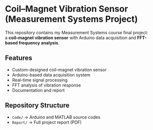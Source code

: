 # Coil–Magnet Vibration Sensor (Measurement Systems Project)

This repository contains my Measurement Systems course final project:  
a **coil–magnet vibration sensor** with Arduino data acquisition and **FFT-based frequency analysis**.

## Features
- Custom-designed coil–magnet vibration sensor
- Arduino-based data acquisition system
- Real-time signal processing
- FFT analysis of vibration response
- Documentation and report

## Repository Structure
- `Code/` → Arduino and MATLAB source codes 
- `Report/` → Full project report (PDF)  

